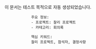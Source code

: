 이 문서는 테스트 목적으로 자동 생성되었습니다.
                
                주요 정보:
                - 프로젝트: 찰리 프로젝트
                - 카테고리: 회의록
                
                핵심 키워드:
                찰리 프로젝트, 참석자, 결정사항